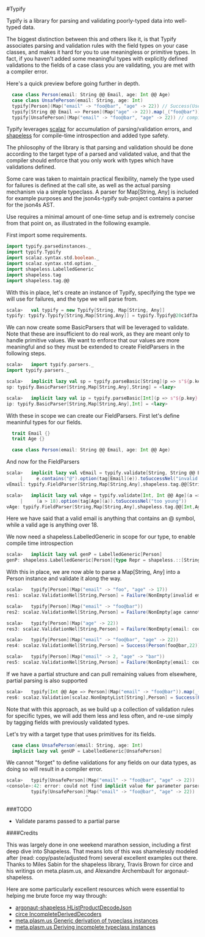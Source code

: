 #Typify

Typify is a library for parsing and validating poorly-typed data into well-typed data.

The biggest distinction between this and others like it, is that Typify associates parsing and validation
rules with the field types on your case classes, and makes it hard for you to use meaningless or primitive
types. In fact, if you haven't added some meaningful types with explicitly defined validations to the
fields of a case class you are validating, you are met with a compiler error.

Here's a quick preview before going further in depth.

```scala
  case class Person(email: String @@ Email, age: Int @@ Age)
  case class UnsafePerson(email: String, age: Int)
  typify[Person](Map("email" -> "foo@bar", "age" -> 22)) // Success(User)
  typify[String @@ Email => Person](Map("age" -> 22)).map(_("foo@bar")) // Success(User)
  typify[UnsafePerson](Map("email" -> "foo@bar", "age" -> 22)) // compile error
```

Typify leverages [scalaz](https://github.com/scalaz/scalaz) for accumulation of parsing/validation errors,
and [shapeless](https://github.com/milessabin/shapeless) for compile-time introspection and added type safety.

The philosophy of the library is that parsing and validation should be done according to the target type of a
parsed and validated value, and that the compiler should enforce that you only work with types which have
validations defined.

Some care was taken to maintain practical flexibility, namely the type used for failures is defined
at the call site, as well as the actual parsing mechanism via a simple typeclass.
A parser for Map[String, Any] is included for example purposes and the json4s-typify sub-project
contains a parser for the json4s AST.

Use requires a minimal amount of one-time setup and is extremely concise from that point on, as illustrated in the
following example.

First import some requirements.

```scala
import typify.parsedinstances._
import typify.Typify
import scalaz.syntax.std.boolean._
import scalaz.syntax.std.option._
import shapeless.LabelledGeneric
import shapeless.tag
import shapeless.tag.@@
```

With this in place, let's create an instance of Typify, specifying the type we will use for failures, and the
type we will parse from.

```scala
scala>   val typify = new Typify[String, Map[String, Any]]
typify: typify.Typify[String,Map[String,Any]] = typify.Typify@20c1df3a
```

We can now create some BasicParsers that will be leveraged to validate. Note that these are insufficient to do
real work, as they are meant only to handle primitive values. We want to enforce that our values are more
meaningful and so they must be extended to create FieldParsers in the following steps.

```scala
scala>   import typify.parsers._
import typify.parsers._

scala>   implicit lazy val sp = typify.parseBasic[String](p => s"${p.key}: ${p.error}")
sp: typify.BasicParser[String,Map[String,Any],String] = <lazy>

scala>   implicit lazy val ip = typify.parseBasic[Int](p => s"${p.key} cannot be parsed as int")
ip: typify.BasicParser[String,Map[String,Any],Int] = <lazy>
```

With these in scope we can create our FieldParsers. First let's define meaninful types for our fields.

```scala
  trait Email {}
  trait Age {}

  case class Person(email: String @@ Email, age: Int @@ Age)
```

And now for the FieldParsers

```scala
scala>   implicit lazy val vEmail = typify.validate[String, String @@ Email]((e: String) =>
     |     e.contains("@").option(tag[Email](e)).toSuccessNel("invalid email"))
vEmail: typify.FieldParser[String,Map[String,Any],shapeless.tag.@@[String,Email]] = <lazy>

scala>   implicit lazy val vAge = typify.validate[Int, Int @@ Age](a =>
     |     (a > 18).option(tag[Age](a)).toSuccessNel("too young"))
vAge: typify.FieldParser[String,Map[String,Any],shapeless.tag.@@[Int,Age]] = <lazy>
```

Here we have said that a valid email is anything that contains an @ symbol, while a valid age is anything over 18.

We now need a shapeless.LabelledGeneric in scope for our type, to enable compile time introspection

```scala
scala>   implicit lazy val genP = LabelledGeneric[Person]
genP: shapeless.LabelledGeneric[Person]{type Repr = shapeless.::[String with shapeless.tag.Tagged[Email] with shapeless.labelled.KeyTag[Symbol with shapeless.tag.Tagged[String("email")],String with shapeless.tag.Tagged[Email]],shapeless.::[Int with shapeless.tag.Tagged[Age] with shapeless.labelled.KeyTag[Symbol with shapeless.tag.Tagged[String("age")],Int with shapeless.tag.Tagged[Age]],shapeless.HNil]]} = <lazy>
```


With this in place, we are now able to parse a Map[String, Any] into a Person instance and validate it along the way.

```scala
scala>   typify[Person](Map("email" -> "foo", "age" -> 17))
res1: scalaz.ValidationNel[String,Person] = Failure(NonEmpty[invalid email,too young])

scala>   typify[Person](Map("email" -> "foo@bar"))
res2: scalaz.ValidationNel[String,Person] = Failure(NonEmpty[age cannot be parsed as int])

scala>   typify[Person](Map("age" -> 22))
res3: scalaz.ValidationNel[String,Person] = Failure(NonEmpty[email: could not parse])

scala>   typify[Person](Map("email" -> "foo@bar", "age" -> 22))
res4: scalaz.ValidationNel[String,Person] = Success(Person(foo@bar,22))

scala>   typify[Person](Map("email" -> 2, "age" -> "bar"))
res5: scalaz.ValidationNel[String,Person] = Failure(NonEmpty[email: could not parse,age cannot be parsed as int])
```

If we have a partial structure and can pull remaining values from elsewhere, partial parsing is also supported

```scala
scala>   typify[Int @@ Age => Person](Map("email" -> "foo@bar")).map(_(tag[Age](25)))
res6: scalaz.Validation[scalaz.NonEmptyList[String],Person] = Success(Person(foo@bar,25))
```

Note that with this approach, as we build up a collection of validation rules for specific types, we will add them
less and less often, and re-use simply by tagging fields with previously validated types.

Let's try with a target type that uses primitives for its fields.

```scala
  case class UnsafePerson(email: String, age: Int)
  implicit lazy val genUP = LabelledGeneric[UnsafePerson]
```

We cannot "forget" to define validations for any fields on our data types, as doing so will result in a
compiler error.

```scala
scala>   typify[UnsafePerson](Map("email" -> "foo@bar", "age" -> 22))
<console>:42: error: could not find implicit value for parameter parser: typify.Parser[String,Map[String,Any],UnsafePerson]
         typify[UnsafePerson](Map("email" -> "foo@bar", "age" -> 22))
                             ^
```

###TODO

* Validate params passed to a partial parse

####Credits

This was largely done in one weekend marathon session, including a first deep dive into Shapeless. That means lots of
this was shamelessly modeled after (read: copy/paste/adjusted from) several excellent examples out there. Thanks to
Miles Sabin for the shapeless library, Travis Brown for circe and his writings on meta.plasm.us, and Alexandre
Archembault for argonaut-shapeless.

Here are some particularly excellent resources which were essential to helping me brute force my way through:

* [argonaut-shapeless HListProductDecodeJson](https://github.com/alexarchambault/argonaut-shapeless/blob/master/core/src/main/scala/argonaut/derive/MkDecodeJson.scala)
* [circe IncompleteDerivedDecoders](https://github.com/travisbrown/circe/blob/d437295f5fa225ece1c9d073c56c1462fa2225f1/generic/shared/src/main/scala/io/circe/generic/decoding/IncompleteDerivedDecoders.scala)
* [meta.plasm.us Generic derivation of typeclass instances](https://meta.plasm.us/posts/2015/11/08/type-classes-and-generic-derivation/)
* [meta.plasm.us Deriving incomplete typeclass instances](https://meta.plasm.us/posts/2015/06/21/deriving-incomplete-type-class-instances/)
